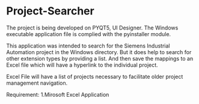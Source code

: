 # Project-Searcher


The project is being developed on PYQT5, UI Designer. The Windows executable application file is complied with the pyinstaller module.

This application was intended to search for the Siemens Industrial Automation project in the Windows directory. But it does help to search for other extension types by providing a list. And then save the mappings to an Excel file which will have a hyperlink to the individual project. 


Excel File will have a list of projects necessary to facilitate older project management navigation.


Requirement:
1.Mirosoft Excel Application
